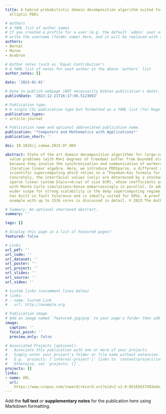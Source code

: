 ```yaml
---
title: A hybrid probabilistic domain decomposition algorithm suited for very large-scale
  elliptic PDEs

# Authors
# A YAML list of author names
# If you created a profile for a user (e.g. the default `admin` user at `content/authors/admin/`), 
# write the username (folder name) here, and it will be replaced with their full name and linked to their profile.
authors:
- Bernal
- Moron
- Acebron

# Author notes (such as 'Equal Contribution')
# A YAML list of notes for each author in the above `authors` list
author_notes: []

date: '2023-01-01'

# Date to publish webpage (NOT necessarily Bibtex publication's date).
publishDate: '2023-12-21T16:17:56.512309Z'

# Publication type.
# A single CSL publication type but formatted as a YAML list (for Hugo requirements).
publication_types:
- article-journal

# Publication name and optional abbreviated publication name.
publication: '*Computers and Mathematics with Applications*'
publication_short: ''

doi: 10.1016/j.camwa.2023.07.004

abstract: State of the art domain decomposition algorithms for large-scale boundary
  value problems (with M≫1 degrees of freedom) suffer from bounded strong scalability
  because they involve the synchronisation and communication of workers inherent to
  iterative linear algebra. Here, we introduce PDDSparse, a different approach to
  scientific supercomputing which relies on a “Feynman-Kac formula for domain decomposition”.
  Concretely, the interfacial values (only) are determined by a stochastic, highly
  sparse linear system G(ω)u→=b→(ω) of size O(M), whose coefficients are constructed
  with Monte Carlo simulations—hence embarrassingly in parallel. In addition to a
  wider scope for strong scalability in the deep supercomputing regime, PDDSparse
  has built-in fault tolerance and is ideally suited for GPUs. A proof of concept
  example with up to 1536 cores is discussed in detail. © 2023 The Author(s)

# Summary. An optional shortened abstract.
summary: ''

tags: []

# Display this page in a list of Featured pages?
featured: false

# Links
url_pdf: ''
url_code: ''
url_dataset: ''
url_poster: ''
url_project: ''
url_slides: ''
url_source: ''
url_video: ''

# Custom links (uncomment lines below)
# links:
# - name: Custom Link
#   url: http://example.org

# Publication image
# Add an image named `featured.jpg/png` to your page's folder then add a caption below.
image:
  caption: ''
  focal_point: ''
  preview_only: false

# Associated Projects (optional).
#   Associate this publication with one or more of your projects.
#   Simply enter your project's folder or file name without extension.
#   E.g. `projects: ['internal-project']` links to `content/project/internal-project/index.md`.
#   Otherwise, set `projects: []`.
projects: []
links:
- name: URL
  url: 
    https://www.scopus.com/inward/record.uri?eid=2-s2.0-85165637492&doi=10.1016%2fj.camwa.2023.07.004&partnerID=40&md5=187efcbbb1da4a311d79e75d36efa597
---
```


Add the **full text** or **supplementary notes** for the publication here using Markdown formatting.
